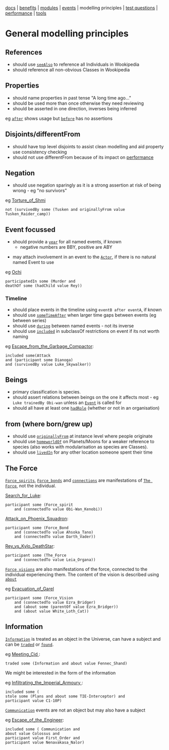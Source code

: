 [docs](index.md) |
[benefits](benefits.md) |
[modules](modularisation.md) |
[events](events.md) |
modelling principles |
[test questions](test-questions.md) |
[performance](performance.md) |
[tools](tools.md)

# General modelling principles

## References

- should use [`seeAlso`](http://star-wars-ontology.herokuapp.com/annotationproperties/-1773693006/) to reference all Individuals in Wookipedia
- should reference all non-obvious Classes in Wookipedia

## Properties

- should name properties in past tense "A long time ago..."
- should be used more than once otherwise they need reviewing
- should be asserted in one direction, inverses being inferred

eg [`after`](http://star-wars-ontology.herokuapp.com/objectproperties/1037526453/) shows usage but 
[`before`](http://star-wars-ontology.herokuapp.com/objectproperties/-448094376/) has no assertions


## Disjoints/differentFrom

- should have top level disjoints to assist clean modelling and aid property use consistency checking
- should not use differentFrom because of its impact on [performance](performance.md)

## Negation

- should use negation sparingly as it is a strong assertion at risk of being wrong - eg "no survivors"

eg [Torture_of_Shmi](http://star-wars-ontology.herokuapp.com/individuals/1765752841/)

    not (survivedBy some (Tusken and originallyFrom value Tusken_Raider_camp))

## Event focussed

* should provide a [`year`](http://star-wars-ontology.herokuapp.com/dataproperties/-949412319/) for all named events, if known
  * negative numbers are BBY, positive are ABY  
- may attach involvement in an event to the [`Actor`](http://star-wars-ontology.herokuapp.com/classes/1007884718/), if there is no natural named Event to use

eg [Ochi](http://star-wars-ontology.herokuapp.com/individuals/-950665255/)
    
    participatedIn some (Murder and
    deathOf some (hadChild value Rey))

###  Timeline

- should place events in the timeline using `eventB after eventA`, if known
- should use [`someTimeAfter`](http://star-wars-ontology.herokuapp.com/objectproperties/2047817844/) when larger time gaps between events (eg between series)
- should use [`during`](http://star-wars-ontology.herokuapp.com/objectproperties/-375708134/) between named events - not its inverse
- should use [`included`](http://star-wars-ontology.herokuapp.com/objectproperties/1035051157/) in subclassOf restrictions on event if its not worth naming

eg [Escape_from_the_Garbage_Compactor](http://star-wars-ontology.herokuapp.com/individuals/733282715/):

    included some(Attack 
    and (participant some Dianoga)
    and (survivedBy value Luke_Skywalker))

## Beings

- primary classification is species.
- should assert relations between beings on the one it affects most - eg `Luke trainedBy Obi-wan` 
unless an [`Event`](http://star-wars-ontology.herokuapp.com/classes/1012130387/) is called for
- should all have at least one [`hadRole`](http://star-wars-ontology.herokuapp.com/objectproperties/1627826554/) (whether or not in an organisation)


## from (where born/grew up)

- should use [`originallyFrom`](http://star-wars-ontology.herokuapp.com/objectproperties/-1044081727/) at instance level where people originate
- should use [`homeworldOf`](http://star-wars-ontology.herokuapp.com/objectproperties/418614051/) on Planets/Moons for a weaker reference to species (also works with modularisation as species are Classes).
- should use [`livedIn`](http://star-wars-ontology.herokuapp.com/objectproperties/1129084950/) for any other location someone spent their time 

## The Force

[`Force_spirits`](http://star-wars-ontology.herokuapp.com/classes/1763189694/),
[`Force_bonds`](http://star-wars-ontology.herokuapp.com/classes/-1223412816/)
and [`connections`](http://star-wars-ontology.herokuapp.com/objectproperties/-1625702595/)
are manifestations of [`The Force`](http://star-wars-ontology.herokuapp.com/classes/-1757453002/),
not the individual.

[Search_for_Luke](http://star-wars-ontology.herokuapp.com/individuals/-977991436/):

    participant some (Force_spirit
        and (connectedTo value Obi-Wan_Kenobi))

[Attack_on_Phoenix_Squadron](http://star-wars-ontology.herokuapp.com/individuals/140937268/):

    participant some (Force_Bond
        and (connectedTo value Ahsoka_Tano)
        and (connectedTo value Darth_Vader))
    
[Rey_vs_Kylo_DeathStar](http://star-wars-ontology.herokuapp.com/individuals/-934572091/):

    participant some (The_Force
        and (connectedTo value Leia_Organa))

[`Force visions`](http://star-wars-ontology.herokuapp.com/classes/926769109/) are also manifestations of the force, connected to the individual experiencing
them. The content of the vision is described using [`about`](http://star-wars-ontology.herokuapp.com/objectproperties/1037402982/)

eg [Evacuation_of_Garel](http://star-wars-ontology.herokuapp.com/individuals/-816060537/)

    participant some (Force_Vision
        and (connectedTo value Ezra_Bridger)
        and (about some (parentOf value Ezra_Bridger))
        and (about value White_Loth_Cat))

## Information

[`Information`](http://star-wars-ontology.herokuapp.com/classes/286293221/) is
treated as an object in the Universe, can have a subject and can be 
[`traded`](http://star-wars-ontology.herokuapp.com/objectproperties/79076185/) or
[`found`](http://star-wars-ontology.herokuapp.com/objectproperties/1042413403/).

eg [Meeting_Cid ](http://star-wars-ontology.herokuapp.com/individuals/-168351138/):

    traded some (Information and about value Fennec_Shand)

We might be interested in the form of the information

eg [Infiltrating_the_Imperial_Armoury ](http://star-wars-ontology.herokuapp.com/individuals/1585959945/):

    included some (
    stole some (Plans and about some TIE-Interceptor) and
    participant value C1-10P)

[`Communication`](http://star-wars-ontology.herokuapp.com/classes/708468623/) events are not an object but may also have a subject

eg [Escape_of_the_Engineer](http://star-wars-ontology.herokuapp.com/individuals/39062091/):

    included some ( Communication and
    about value Colossus and
    participant value First_Order and
    participant value Nenavakasa_Nalor)
